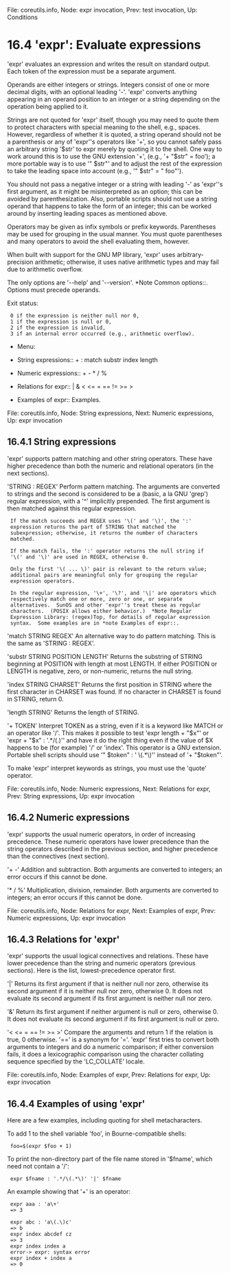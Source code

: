 File: coreutils.info,  Node: expr invocation,  Prev: test invocation,  Up: Conditions

16.4 'expr': Evaluate expressions
=================================

'expr' evaluates an expression and writes the result on standard output.
Each token of the expression must be a separate argument.

   Operands are either integers or strings.  Integers consist of one or
more decimal digits, with an optional leading '-'.  'expr' converts
anything appearing in an operand position to an integer or a string
depending on the operation being applied to it.

   Strings are not quoted for 'expr' itself, though you may need to
quote them to protect characters with special meaning to the shell,
e.g., spaces.  However, regardless of whether it is quoted, a string
operand should not be a parenthesis or any of 'expr''s operators like
'+', so you cannot safely pass an arbitrary string '$str' to expr merely
by quoting it to the shell.  One way to work around this is to use the
GNU extension '+', (e.g., '+ "$str" = foo'); a more portable way is to
use '" $str"' and to adjust the rest of the expression to take the
leading space into account (e.g., '" $str" = " foo"').

   You should not pass a negative integer or a string with leading '-'
as 'expr''s first argument, as it might be misinterpreted as an option;
this can be avoided by parenthesization.  Also, portable scripts should
not use a string operand that happens to take the form of an integer;
this can be worked around by inserting leading spaces as mentioned
above.

   Operators may be given as infix symbols or prefix keywords.
Parentheses may be used for grouping in the usual manner.  You must
quote parentheses and many operators to avoid the shell evaluating them,
however.

   When built with support for the GNU MP library, 'expr' uses
arbitrary-precision arithmetic; otherwise, it uses native arithmetic
types and may fail due to arithmetic overflow.

   The only options are '--help' and '--version'.  *Note Common
options::.  Options must precede operands.

   Exit status:

     0 if the expression is neither null nor 0,
     1 if the expression is null or 0,
     2 if the expression is invalid,
     3 if an internal error occurred (e.g., arithmetic overflow).

* Menu:

* String expressions::          + : match substr index length
* Numeric expressions::         + - * / %
* Relations for expr::          | & < <= = == != >= >
* Examples of expr::            Examples.

File: coreutils.info,  Node: String expressions,  Next: Numeric expressions,  Up: expr invocation

16.4.1 String expressions
-------------------------

'expr' supports pattern matching and other string operators.  These have
higher precedence than both the numeric and relational operators (in the
next sections).

'STRING : REGEX'
     Perform pattern matching.  The arguments are converted to strings
     and the second is considered to be a (basic, a la GNU 'grep')
     regular expression, with a '^' implicitly prepended.  The first
     argument is then matched against this regular expression.

     If the match succeeds and REGEX uses '\(' and '\)', the ':'
     expression returns the part of STRING that matched the
     subexpression; otherwise, it returns the number of characters
     matched.

     If the match fails, the ':' operator returns the null string if
     '\(' and '\)' are used in REGEX, otherwise 0.

     Only the first '\( ... \)' pair is relevant to the return value;
     additional pairs are meaningful only for grouping the regular
     expression operators.

     In the regular expression, '\+', '\?', and '\|' are operators which
     respectively match one or more, zero or one, or separate
     alternatives.  SunOS and other 'expr''s treat these as regular
     characters.  (POSIX allows either behavior.)  *Note Regular
     Expression Library: (regex)Top, for details of regular expression
     syntax.  Some examples are in *note Examples of expr::.

'match STRING REGEX'
     An alternative way to do pattern matching.  This is the same as
     'STRING : REGEX'.

'substr STRING POSITION LENGTH'
     Returns the substring of STRING beginning at POSITION with length
     at most LENGTH.  If either POSITION or LENGTH is negative, zero, or
     non-numeric, returns the null string.

'index STRING CHARSET'
     Returns the first position in STRING where the first character in
     CHARSET was found.  If no character in CHARSET is found in STRING,
     return 0.

'length STRING'
     Returns the length of STRING.

'+ TOKEN'
     Interpret TOKEN as a string, even if it is a keyword like MATCH or
     an operator like '/'.  This makes it possible to test 'expr length
     + "$x"' or 'expr + "$x" : '.*/\(.\)'' and have it do the right
     thing even if the value of $X happens to be (for example) '/' or
     'index'.  This operator is a GNU extension.  Portable shell scripts
     should use '" $token" : ' \(.*\)'' instead of '+ "$token"'.

   To make 'expr' interpret keywords as strings, you must use the
'quote' operator.

File: coreutils.info,  Node: Numeric expressions,  Next: Relations for expr,  Prev: String expressions,  Up: expr invocation

16.4.2 Numeric expressions
--------------------------

'expr' supports the usual numeric operators, in order of increasing
precedence.  These numeric operators have lower precedence than the
string operators described in the previous section, and higher
precedence than the connectives (next section).

'+ -'
     Addition and subtraction.  Both arguments are converted to
     integers; an error occurs if this cannot be done.

'* / %'
     Multiplication, division, remainder.  Both arguments are converted
     to integers; an error occurs if this cannot be done.

File: coreutils.info,  Node: Relations for expr,  Next: Examples of expr,  Prev: Numeric expressions,  Up: expr invocation

16.4.3 Relations for 'expr'
---------------------------

'expr' supports the usual logical connectives and relations.  These have
lower precedence than the string and numeric operators (previous
sections).  Here is the list, lowest-precedence operator first.

'|'
     Returns its first argument if that is neither null nor zero,
     otherwise its second argument if it is neither null nor zero,
     otherwise 0.  It does not evaluate its second argument if its first
     argument is neither null nor zero.

'&'
     Return its first argument if neither argument is null or zero,
     otherwise 0.  It does not evaluate its second argument if its first
     argument is null or zero.

'< <= = == != >= >'
     Compare the arguments and return 1 if the relation is true, 0
     otherwise.  '==' is a synonym for '='.  'expr' first tries to
     convert both arguments to integers and do a numeric comparison; if
     either conversion fails, it does a lexicographic comparison using
     the character collating sequence specified by the 'LC_COLLATE'
     locale.

File: coreutils.info,  Node: Examples of expr,  Prev: Relations for expr,  Up: expr invocation

16.4.4 Examples of using 'expr'
-------------------------------

Here are a few examples, including quoting for shell metacharacters.

   To add 1 to the shell variable 'foo', in Bourne-compatible shells:

     foo=$(expr $foo + 1)

   To print the non-directory part of the file name stored in '$fname',
which need not contain a '/':

     expr $fname : '.*/\(.*\)' '|' $fname

   An example showing that '\+' is an operator:

     expr aaa : 'a\+'
     => 3

     expr abc : 'a\(.\)c'
     => b
     expr index abcdef cz
     => 3
     expr index index a
     error-> expr: syntax error
     expr index + index a
     => 0

